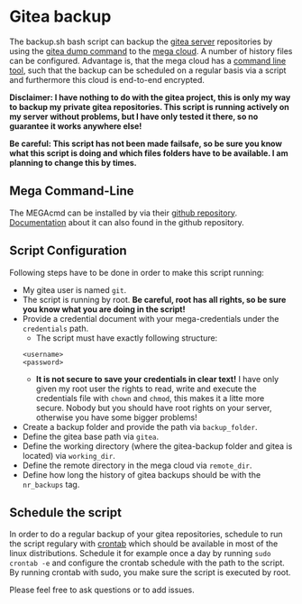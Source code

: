# Gitea backup
The backup.sh bash script can backup the [gitea server](https://gitea.io/en-us/) repositories by using the [gitea dump command](https://docs.gitea.io/en-us/backup-and-restore/) to the [mega cloud](https://mega.nz/). A number of history files can be configured. Advantage is, that the mega cloud has a [command line tool](https://mega.nz/cmd), such that the backup can be scheduled on a regular basis via a script and furthermore this cloud is end-to-end encrypted.

**Disclaimer: I have nothing to do with the gitea project, this is only my way to backup my private gitea repositories. This script is running actively on my server without problems, but I have only tested it there, so no guarantee it works anywhere else!**  

**Be careful: This script has not been made failsafe, so be sure you know what this script is doing and which files folders have to be available. I am planning to change this by times.**

## Mega Command-Line
The MEGAcmd can be installed by via their [github repository](https://github.com/meganz/MEGAcmd). [Documentation](https://github.com/meganz/MEGAcmd/blob/master/UserGuide.md) about it can also found in the github repository.

## Script Configuration
Following steps have to be done in order to make this script running:
* My gitea user is named `git`.
* The script is running by root. **Be careful, root has all rights, so be sure you know what you are doing in the script!**
* Provide a credential document with your mega-credentials under the `credentials` path.
  * The script must have exactly following structure:
  ```
  <username>
  <password>
  ```
  * **It is not secure to save your credentials in clear text!** I have only given my root user the rights to read, write and execute the credentials file with `chown` and `chmod`, this makes it a litte more secure. Nobody but you should have root rights on your server, otherwise you have some bigger problems!
* Create a backup folder and provide the path via `backup_folder`.
* Define the gitea base path via `gitea`.
* Define the working directory (where the gitea-backup folder and gitea is located) via `working_dir`.
* Define the remote directory in the mega cloud via `remote_dir`.
* Define how long the history of gitea backups should be with the `nr_backups` tag.

## Schedule the script
In order to do a regular backup of your gitea repositories, schedule to run the script regulary with [crontab](https://www.man7.org/linux/man-pages/man5/crontab.5.html) which should be available in most of the linux distributions. Schedule it for example once a day by running `sudo crontab -e` and configure the crontab schedule with the path to the script. By running crontab with sudo, you make sure the script is executed by root.  

Please feel free to ask questions or to add issues.
